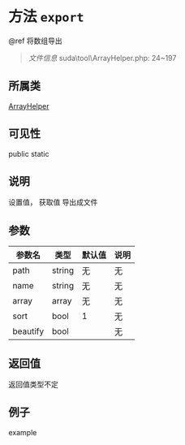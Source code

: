 # 方法 `export`

@ref 将数组导出

> *文件信息* suda\tool\ArrayHelper.php: 24~197

## 所属类 

[ArrayHelper](../ArrayHelper.md)

## 可见性

 public static

## 说明

设置值，
获取值
导出成文件


## 参数


| 参数名 | 类型 | 默认值 | 说明 |
|--------|-----|-------|-------|
| path |  string | 无 | 无 |
| name |  string | 无 | 无 |
| array |  array | 无 | 无 |
| sort |  bool | 1 | 无 |
| beautify |  bool |  | 无 |



## 返回值

返回值类型不定


## 例子

example